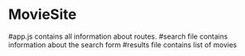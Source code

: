 # MovieSite
#app.js contains all information about routes.
#search file contains information about the search form 
#results file contains list of movies
